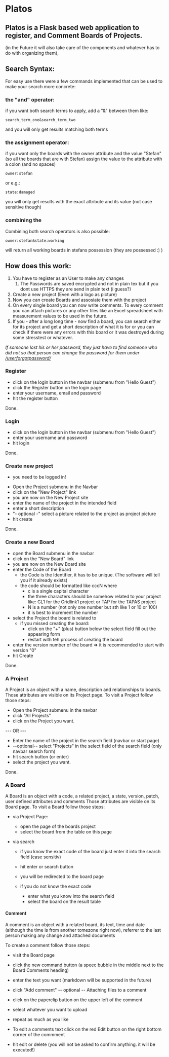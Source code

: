 # Platos

## **Platos is a Flask based web application to register, and Comment Boards of Projects.**
(in the Future it will also take care of the components and whatever has to do with organizing them),


## Search Syntax:
For easy use there were a few commands implemented that can be used to make your search more concrete:

### the "and" operator:
if you want both search terms to apply, add a "&" between them like:
    
```
search_term_one&search_term_two 
```


and you will only get results matching both terms

### the assignment operator:
if you want only the boards with the owner attribute and the value "Stefan"
(so all the boards that are with Stefan) assign the value to the attribute with a colon (and no spaces)

```
owner:stefan
```
or e.g.:
```
state:damaged
```

you will only get results with the exact attribute and its value (not case sensitive though)

### combining the
Combining both search operators is also possible:

```
owner:stefan&state:working
```
will return all working boards in stefans possession (they are possessed :) ) 





 
## How does this work:
1. You have to register as an User to make any changes
    1. The Passwords are saved encrypted and not in plain tex but if you dont use HTTPS they are send in plain text (i guess?)
2. Create a new project (Even with a logo as picture)
3. Now you can create Boards and assosiate them with the project
4. On every single board you can now write comments. To every comment you can attach pictures or any other files like an Excel spreadsheet with measurement values to be used in the future. 
5. If you - after a long long time - now find a board, you can search either for its project and get a short description of what it is for or you can check if there were any errors with this board or it was destroyed during some stresstest or whatever.

*If someone lost his or her password, they just have to find someone who did not so that person can change the password for them under [/userforgotpassword/](https://platos.sdi.site/userforgotpassword/ "Click here to change the pasword of someone")*



### Register
* click on the login button in the navbar (submenu from "Hello Guest")
* click the Register button on the login page
* enter your username, email and password
* hit the register button 
 
Done.

### Login
* click on the login button in the navbar (submenu from "Hello Guest")
* enter your username and password
* hit login

Done.

### Create new project
* you need to be logged in!
+ Open the Project submenu in the Navbar
+ click on the "New Project" link
+ you are now on the New Project site
+ enter the name of the project in the intended field
+ enter a short description 
+ "- optional -" select a picture related to the project as project picture
+ hit create

Done.

### Create a new Board
+ open the Board submenu in the navbar
+ click on the "New Board" link
+ you are now on the New Board site
+ enter the Code of the Board
  + the Code is the Identifier, it has to be unique. (The software will tell you if it already exists)
  + the code should be formatted like cccN where 
    + c is a single capital character
    + the three characters should be somehow related to your project like:
    GL1 for the Gridlink1 project or TAP for the TAPAS project
    + N is a number (not only one number but sth like 1 or 10 or 100)
    + it is best to increment the number
+ select the Project the board is related to
    + if you missed creating the board:
        + click on the "+" (plus) button below the select field fill out the appearing form
        + restart with teh process of creating the board
+ enter the version number of the board => it is recommended to start with version "0"
+ hit Create

Done.

### A Project
A Project is an object with a name, description and relationships to boards.
Those attributes are visible on its Project page.
To visit a Project follow those steps:
+ Open the Project submenu in the navbar
+ click "All Projects" 
+ click on the Project you want.

--- OR ---

+ Enter the name of the project in the search field (navbar or start page)
+ --optional-- select "Projects" in the select field of the search field (only navbar search form)
+ hit search button (or enter)
+ select the project you want.

Done.

### A Board
A Board is an object with a code, a related project, a state, version, patch, user defined attributes and comments
Those attributes are visible on its Board page.
To visit a Board follow those steps:
+ via Project Page:
    + open the page of the boards project
    + select the board from the table on this page

+ via search
    + if you know the exact code of the board just enter it into the search field (case sensitiv)
    + hit enter or search button
    + you will be redirected to the board page

    + if you do not know the exact code
        + enter what you know into the search field
        + select the board on the result table

#### Comment
A comment is an object with a related board, its text, time and date (although the time is from another tomezone right now), referrer to the last person making any change and attached documents

To create a comment follow those steps:
+ visit the Board page
+ click the new command button (a speec bubble in the middle next to the Board Comments heading)
+ enter the text you want (markdown will be supported in the future)
+ click "Add comment"
-- optional --
Attaching files to a comment
+ click on the paperclip button on the upper left of the comment
+ select whatever you want to upload 
+ repeat as much as you like

+ To edit a comments text click on the red Edit button on the right bottom corner of the commment
+ hit edit or delete (you will not be asked to confirm anything. it will be executed!)  
